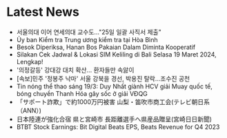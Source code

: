 # Latest News
-  서울의대 이어 연세의대 교수도…"25일 일괄 사직서 제출"
-  Ủy ban Kiểm tra Trung ương kiểm tra tại Hòa Bình
-  Besok Diperiksa, Hanan Bos Pakaian Dalam Diminta Kooperatif
-  Silakan Cek Jadwal & Lokasi SIM Keliling di Bali Selasa 19 Maret 2024, Lengkap!
-  '의정갈등' 강대강 대치 확산… 환자들만 속앓이
-  [속보]민주 '정봉주 낙마' 서울 강북을 경선, 박용진 탈락…조수진 공천
-  Tin nóng thể thao sáng 19/3: Duy Nhất giành HCV giải Muay quốc tế, bóng chuyền Thanh Hóa gây sốc ở giải VĐQG
-  「サポート詐欺」で約1000万円被害 山梨・笛吹市商工会(テレビ朝日系（ANN）)
-  日本陸連が強化合宿 県と宮崎市 長距離選手へ県産品贈呈(宮崎日日新聞)
-  BTBT Stock Earnings: Bit Digital Beats EPS, Beats Revenue for Q4 2023
